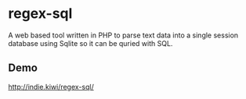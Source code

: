 # regex-sql

A web based tool written in PHP to parse text data into a single session database using Sqlite so it can be quried with SQL.

## Demo

http://indie.kiwi/regex-sql/
